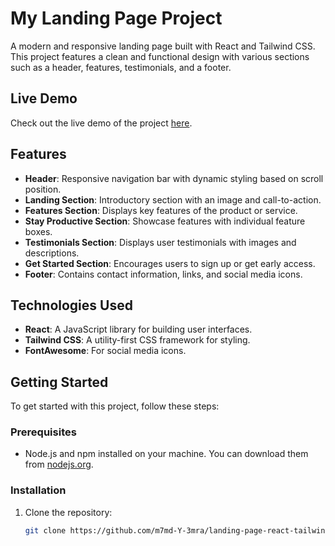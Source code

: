 # My Landing Page Project

A modern and responsive landing page built with React and Tailwind CSS. This project features a clean and functional design with various sections such as a header, features, testimonials, and a footer.

## Live Demo

Check out the live demo of the project [here](https://m7md-y-3mra.github.io/landing-page-react/).

## Features

- **Header**: Responsive navigation bar with dynamic styling based on scroll position.
- **Landing Section**: Introductory section with an image and call-to-action.
- **Features Section**: Displays key features of the product or service.
- **Stay Productive Section**: Showcase features with individual feature boxes.
- **Testimonials Section**: Displays user testimonials with images and descriptions.
- **Get Started Section**: Encourages users to sign up or get early access.
- **Footer**: Contains contact information, links, and social media icons.

## Technologies Used

- **React**: A JavaScript library for building user interfaces.
- **Tailwind CSS**: A utility-first CSS framework for styling.
- **FontAwesome**: For social media icons.

## Getting Started

To get started with this project, follow these steps:

### Prerequisites

- Node.js and npm installed on your machine. You can download them from [nodejs.org](https://nodejs.org/).

### Installation

1. Clone the repository:

   ```bash
   git clone https://github.com/m7md-Y-3mra/landing-page-react-tailwindcss.git
   ```
